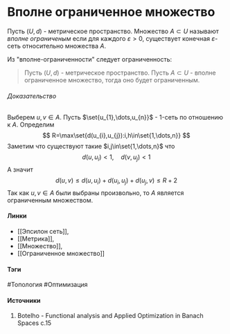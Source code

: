 # Вполне ограниченное множество
Пусть $(U,d)$ - метрическое пространство. Множество $A\subset U$ называют *вполне ограниченым* если для каждого $\varepsilon>0$, существует конечная $\varepsilon$-сеть относительно множества $A$.

Из "вполне-ограниченности" следует ограниченность:

>Пусть $(U,d)$ - метрическое пространство. Пусть $A\subset U$ - вполне ограниченное множество, тогда оно будет ограниченным.
###### Доказательство
Выберем $u,v\in A$. Пусть $\set{u_{1},\dots,u_{n}}$ - $1$-сеть по отношению к $A$. Определим
$$
R=\max\set{d(u_{i},u_{j}):i,h\in\set{1,\dots,n}}
$$
Заметим что существуют такие $i,j\in\set{1,\dots,n}$ что
$$
d(u,u_{i})<1,\quad d(v,u_{j})<1
$$
А значит
$$
d(u,v)\le d(u,u_{i})+d(u_{i},u_{j})+d(u_{j},v)\le R+2
$$
Так как $u,v\in A$ были выбраны произвольно, то $A$ является ограниченным множеством. 
#### Линки
- [[Эпсилон сеть]],
- [[Метрика]],
- [[Множество]],
- [[Ограниченное множество]]
#### Тэги
 #Топология 
 #Оптимизация 
#### Источники
1. Botelho - Functional analysis and Applied Optimization in Banach Spaces с.15